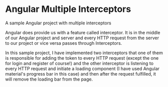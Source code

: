 # Angular Multiple Interceptors

A sample Angular project with multiple interceptors

Angular does provide us with a feature called interceptor. It is in the middle of our Angular project and server and every HTTP request from the server to our project or vice versa passes through Interceptors.

In this sample project, I have implemented two interceptors that one of them is responsible for adding the token to every HTTP request (except the one for login and register of course!) and the other interceptor is listening to every HTTP request and initiate a loading component (I have used Angular material's progress bar in this case) and then after the request fulfilled, it will remove the loading bar from the page.
